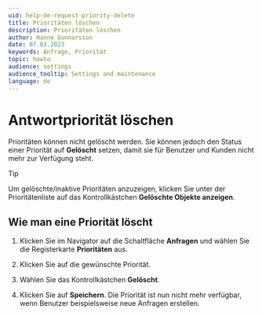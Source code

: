 ```yaml
---
uid: help-de-request-priority-delete
title: Prioritäten löschen
description: Prioritäten löschen
author: Hanne Gunnarsson
date: 07.03.2023
keywords: Anfrage, Priorität
topic: howto
audience: settings
audience_tooltip: Settings and maintenance
language: de
---
```


# Antwortpriorität löschen

Prioritäten können nicht gelöscht werden. Sie können jedoch den Status einer Priorität auf **Gelöscht** setzen, damit sie für Benutzer und Kunden nicht mehr zur Verfügung steht.

> [!TIP]
> Um gelöschte/inaktive Prioritäten anzuzeigen, klicken Sie unter der Prioritätenliste auf das Kontrollkästchen **Gelöschte Objekte anzeigen**.

## Wie man eine Priorität löscht

1. Klicken Sie im Navigator auf die Schaltfläche **Anfragen** und wählen Sie die Registerkarte **Prioritäten** aus.

1. Klicken Sie auf die gewünschte Priorität.

1. Wählen Sie das Kontrollkästchen **Gelöscht**.

1. Klicken Sie auf **Speichern**. Die Priorität ist nun nicht mehr verfügbar, wenn Benutzer beispielsweise neue Anfragen erstellen.

<!-- Referenced images -->
